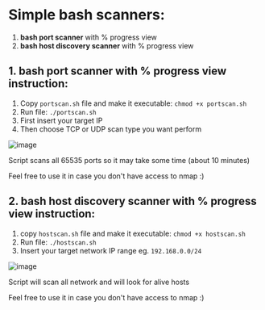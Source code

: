 # Simple bash scanners:

1. **bash port scanner** with % progress view
2. **bash host discovery scanner** with % progress view

## 1. bash port scanner with % progress view instruction:
1. Copy `portscan.sh` file and make it executable: `chmod +x portscan.sh`
2. Run file: `./portscan.sh`
3. First insert your target IP
4. Then choose TCP or UDP scan type you want perform

![image](https://github.com/przemokam/port_scanner_bash/assets/124211669/6f8bc2b8-b90f-4e42-b039-9c8a9fc4331b)


Script scans all 65535 ports so it may take some time (about 10 minutes)

Feel free to use it in case you don't have access to nmap :)


## 2. bash host discovery scanner with % progress view instruction:
1. copy `hostscan.sh` file and make it executable: `chmod +x hostscan.sh`
2. Run file: `./hostscan.sh`
3. Insert your target network IP range eg. `192.168.0.0/24`

![image](https://github.com/przemokam/port_scanner_bash/assets/124211669/0f401223-1746-4c63-8f92-b5b1164903e3)

Script will scan all network and will look for alive hosts

Feel free to use it in case you don't have access to nmap :)
